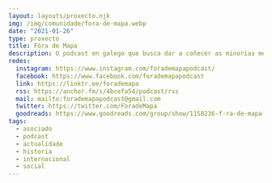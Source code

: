 ```yaml
---
layout: layouts/proxecto.njk
img: /img/comunidade/fora-de-mapa.webp
date: "2021-01-26"
type: proxecto
title: Fóra de Mapa
description: O podcast en galego que busca dar a coñecer as minorías menos visibles que existen en Europa. Desde a diáspora, con [@msabaris](https://twitter.com/msabaris) en Londres e [@dosdorei](https://twitter.com/dosdorei) en Bruxelas
redes:
  instagram: https://www.instagram.com/forademapapodcast/
  facebook: https://www.facebook.com/forademapapodcast
  link: https://linktr.ee/forademapa
  rss: https://anchor.fm/s/4bcefa54/podcast/rss
  mail: mailto:forademapapodcast@gmail.com
  twitter: https://twitter.com/ForadeMapa
  goodreads: https://www.goodreads.com/group/show/1158236-f-ra-de-mapa
tags:
  - asociado
  - podcast
  - actualidade
  - historia
  - internacional
  - social
---
```

